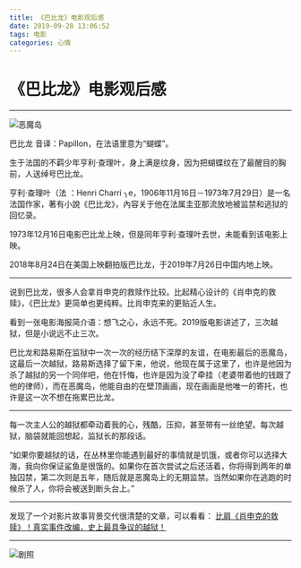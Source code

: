 ```yaml
---
title: 《巴比龙》电影观后感
date: 2019-09-28 13:06:52
tags: 电影
categories: 心情
---
```


# 《巴比龙》电影观后感
-------------------

![恶魔岛](/images/xinqing_babilong_01.jpg)

巴比龙 音译：Papillon，在法语里意为“蝴蝶”。

生于法国的不羁少年亨利·查理叶，身上满是纹身，因为把蝴蝶纹在了最醒目的胸前，人送绰号巴比龙。

亨利·查理叶（法 ：Henri Charri ╮e，1906年11月16日－1973年7月29日）是一名法国作家，著有小說《巴比龙》，內容关于他在法属圭亚那流放地被监禁和逃狱的回忆录。 

1973年12月16日电影巴比龙上映，但是同年亨利·查理叶去世，未能看到该电影上映。

2018年8月24日在美国上映翻拍版巴比龙，于2019年7月26日中国内地上映。

<!-- more -->

-------------------

说到巴比龙，很多人会拿肖申克的救赎作比较。比起精心设计的《肖申克的救赎》，《巴比龙》更简单也更纯粹。比肖申克来的更贴近人生。

看到一张电影海报简介语：想飞之心，永远不死。2019版电影讲述了，三次越狱，但是小说远不止三次。

巴比龙和路易斯在监狱中一次一次的经历结下深厚的友谊，在电影最后的恶魔岛，这最后一次越狱，路易斯选择了留下来，他说，他现在属于这里了，也许是他因为杀了越狱的另一个同伴吧，他在忏悔，也许是因为没了牵挂（老婆带着他的钱跟了他的律师），而在恶魔岛，他能自由的在壁顶画画，现在画画是他唯一的寄托，也许是这一次不想在拖累巴比龙。

------------------

每一次主人公的越狱都牵动着我的心，残酷，压抑，甚至带有一丝绝望。每次越狱，脑袋就能回想起，监狱长的那段话。

“如果你要越狱的话，在丛林里你能遇到最好的事情就是饥饿，或者你可以选择大海，我向你保证鲨鱼是很饿的。如果你在首次尝试之后还活着，你将得到两年的单独囚禁，第二次则是五年，随后就是恶魔岛上的无期监禁。当然如果你在逃跑的时候杀了人，你将会被送到断头台上。”

------------------
发现了一个对影片故事背景交代很清楚的文章，可以看看：
 [比肩《肖申克的救赎》！真实事件改编，史上最具争议的越狱！](http://www.sohu.com/a/274710667_424265)

------------------
![剧照](/images/xinqing_babilong_02.jpg)

